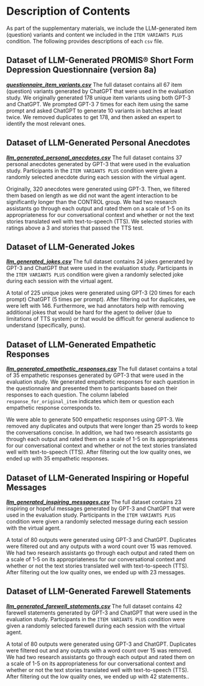 # Description of Contents

As part of the supplementary materials, we include the LLM-generated item (question) variants and content we included in the `ITEM VARIANTS PLUS` condition. The following provides descriptions of each `csv` file.

## Dataset of LLM-Generated PROMIS® Short Form Depression Questionnaire (version 8a)

***[questionnaire_item_variants.csv](questionnaire_item_variants.csv)***
The full dataset contains all 67 item (question) variants generated by ChatGPT that were used in the evaluation study. We originally generated 178 unique item variants using both GPT-3 and ChatGPT. We prompted GPT-3 7 times for each item using the same prompt and asked ChatGPT to generate 10 variants in batches at least twice. We removed duplicates to get 178, and then asked an expert to identify the most relevant ones.

## Dataset of LLM-Generated Personal Anecdotes

***[llm_generated_personal_anecdotes.csv](llm_generated_personal_anecdotes.csv)***
The full dataset contains 37 personal anecdotes generated by GPT-3 that were used in the evaluation study. Participants in the `ITEM VARIANTS PLUS` condition were given a randomly selected anecdote during each session with the virtual agent. 

Originally, 320 anecdotes were generated using GPT-3. Then, we filtered them based on length as we did not want the agent interaction to be significantly longer than the CONTROL group. We had two research assistants go through each output and rated them on a scale of 1-5 on its appropriateness for our conversational context and whether or not the text stories translated well with text-to-speech (TTS). We selected stories with ratings above a 3 and stories that passed the TTS test.

## Dataset of LLM-Generated Jokes

***[llm_generated_jokes.csv](llm_generated_jokes.csv)***
The full dataset contains 24 jokes generated by GPT-3 and ChatGPT that were used in the evaluation study. Participants in the `ITEM VARIANTS PLUS` condition were given a randomly selected joke during each session with the virtual agent.

A total of 225 unique jokes were generated using GPT-3 (20 times for each prompt) ChatGPT (5 times per prompt). After filtering out for duplicates, we were left with 146. Furthermore, we had annotators help with removing additional jokes that would be hard for the agent to deliver (due to limitations of TTS system) or that would be difficult for general audience to understand (specifically, puns).

## Dataset of LLM-Generated Empathetic Responses

***[llm_generated_empathetic_responses.csv](llm_generated_empathetic_responses.csv)***
The full dataset contains a total of 35 empathetic responses generated by GPT-3 that were used in the evaluation study. We generated empathetic responses for each question in the questionnaire and presented them to participants based on their responses to each question. The column labeled `response_for_original_item` indicates which item or question each empathetic response corresponds to.

We were able to generate 500 empathetic responses using GPT-3. We removed any duplicates and outputs that were longer than 25 words to keep the conversations concise. In addition, we had two research assistants go through each output and rated them on a scale of 1-5 on its appropriateness for our conversational context and whether or not the text stories translated well with text-to-speech (TTS). After filtering out the low quality ones, we ended up with 35 empathetic responses.

## Dataset of LLM-Generated Inspiring or Hopeful Messages

***[llm_generated_inspiring_messages.csv](llm_generated_inspiring_messages.csv)***
The full dataset contains 23 inspiring or hopeful messages generated by GPT-3 and ChatGPT that were used in the evaluation study. Participants in the `ITEM VARIANTS PLUS` condition were given a randomly selected message during each session with the virtual agent.

A total of 80 outputs were generated using GPT-3 and ChatGPT. Duplicates were filtered out and any outputs with a word count over 15 was removed. We had two research assistants go through each output and rated them on a scale of 1-5 on its appropriateness for our conversational context and whether or not the text stories translated well with text-to-speech (TTS). After filtering out the low quality ones, we ended up with 23 messages.

## Dataset of LLM-Generated Farewell Statements

***[llm_generated_farewell_statements.csv](llm_generated_farewell_statements.csv)***
The full dataset contains 42 farewell statements generated by GPT-3 and ChatGPT that were used in the evaluation study. Participants in the `ITEM VARIANTS PLUS` condition were given a randomly selected farewell during each session with the virtual agent.

A total of 80 outputs were generated using GPT-3 and ChatGPT. Duplicates were filtered out and any outputs with a word count over 15 was removed. We had two research assistants go through each output and rated them on a scale of 1-5 on its appropriateness for our conversational context and whether or not the text stories translated well with text-to-speech (TTS). After filtering out the low quality ones, we ended up with 42 statements..